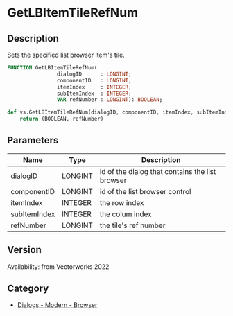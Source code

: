# GetLBItemTileRefNum

## Description
Sets the specified list browser item's tile.

```pascal
FUNCTION GetLBItemTileRefNum(
				dialogID      : LONGINT;
				componentID   : LONGINT;
				itemIndex     : INTEGER;
				subItemIndex  : INTEGER;
				VAR refNumber : LONGINT): BOOLEAN;
```

```python
def vs.GetLBItemTileRefNum(dialogID, componentID, itemIndex, subItemIndex):
    return (BOOLEAN, refNumber)
```

## Parameters
|Name|Type|Description|
|---|---|---|
|dialogID|LONGINT|id of the dialog that contains the list browser|
|componentID|LONGINT|id of the list browser control|
|itemIndex|INTEGER|the row index|
|subItemIndex|INTEGER|the colum index|
|refNumber|LONGINT|the tile's ref number|

## Version
Availability: from Vectorworks 2022

## Category
* [Dialogs - Modern - Browser](../Categories/Dialogs%20-%20Modern%20-%20Browser.md)
